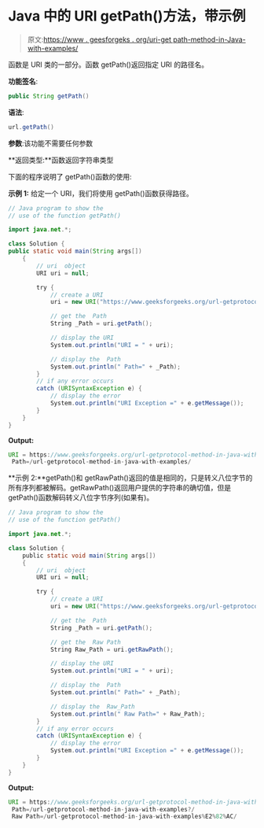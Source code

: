 # Java 中的 URI getPath()方法，带示例

> 原文:[https://www . geesforgeks . org/uri-get path-method-in-Java-with-examples/](https://www.geeksforgeeks.org/uri-getpath-method-in-java-with-examples/)

函数是 URI 类的一部分。函数 getPath()返回指定 URI 的路径名。

**功能签名**:

```java
public String getPath()
```

**语法**:

```java
url.getPath()
```

**参数**:该功能不需要任何参数

**返回类型:**函数返回字符串类型

下面的程序说明了 getPath()函数的使用:

**示例 1:** 给定一个 URI，我们将使用 getPath()函数获得路径。

```java
// Java program to show the 
// use of the function getPath()

import java.net.*;

class Solution {
public static void main(String args[])
    {
        // uri  object
        URI uri = null;

        try {
            // create a URI
            uri = new URI("https://www.geeksforgeeks.org/url-getprotocol-method-in-java-with-examples/");

            // get the  Path
            String _Path = uri.getPath();

            // display the URI
            System.out.println("URI = " + uri);

            // display the  Path
            System.out.println(" Path=" + _Path);
        }
        // if any error occurs
        catch (URISyntaxException e) {
            // display the error
            System.out.println("URI Exception =" + e.getMessage());
        }
    }
}
```

**Output:**

```java
URI = https://www.geeksforgeeks.org/url-getprotocol-method-in-java-with-examples/
 Path=/url-getprotocol-method-in-java-with-examples/

```

**示例 2:**getPath()和 getRawPath()返回的值是相同的，只是转义八位字节的所有序列都被解码。getRawPath()返回用户提供的字符串的确切值，但是 getPath()函数解码转义八位字节序列(如果有)。

```java
// Java program to show the 
// use of the function getPath()

import java.net.*;

class Solution {
    public static void main(String args[])
    {
        // uri  object
        URI uri = null;

        try {
            // create a URI
            uri = new URI("https://www.geeksforgeeks.org/url-getprotocol-method-in-java-with-examples%E2%82%AC/");

            // get the  Path
            String _Path = uri.getPath();

            // get the  Raw Path
            String Raw_Path = uri.getRawPath();

            // display the URI
            System.out.println("URI = " + uri);

            // display the  Path
            System.out.println(" Path=" + _Path);

            // display the  Raw_Path
            System.out.println(" Raw Path=" + Raw_Path);
        }
        // if any error occurs
        catch (URISyntaxException e) {
            // display the error
            System.out.println("URI Exception =" + e.getMessage());
        }
    }
}
```

**Output:**

```java
URI = https://www.geeksforgeeks.org/url-getprotocol-method-in-java-with-examples%E2%82%AC/
 Path=/url-getprotocol-method-in-java-with-examples?/
 Raw Path=/url-getprotocol-method-in-java-with-examples%E2%82%AC/

```
